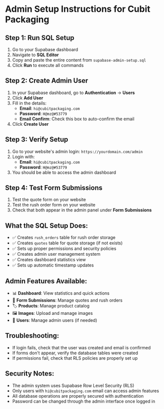 # Admin Setup Instructions for Cubit Packaging

## Step 1: Run SQL Setup
1. Go to your Supabase dashboard
2. Navigate to **SQL Editor**
3. Copy and paste the entire content from `supabase-admin-setup.sql`
4. Click **Run** to execute all commands

## Step 2: Create Admin User
1. In your Supabase dashboard, go to **Authentication** → **Users**
2. Click **Add User**
3. Fill in the details:
   - **Email**: `hi@cubitpackaging.com`
   - **Password**: `H@mz@#53779`
   - **Email Confirm**: Check this box to auto-confirm the email
4. Click **Create User**

## Step 3: Verify Setup
1. Go to your website's admin login: `https://yourdomain.com/admin`
2. Login with:
   - **Email**: `hi@cubitpackaging.com`
   - **Password**: `H@mz@#53779`
3. You should be able to access the admin dashboard

## Step 4: Test Form Submissions
1. Test the quote form on your website
2. Test the rush order form on your website
3. Check that both appear in the admin panel under **Form Submissions**

## What the SQL Setup Does:
- ✅ Creates `rush_orders` table for rush order storage
- ✅ Creates `quotes` table for quote storage (if not exists)
- ✅ Sets up proper permissions and security policies
- ✅ Creates admin user management system
- ✅ Creates dashboard statistics view
- ✅ Sets up automatic timestamp updates

## Admin Features Available:
- 📊 **Dashboard**: View statistics and quick actions
- 📝 **Form Submissions**: Manage quotes and rush orders
- 🏷️ **Products**: Manage product catalog
- 🖼️ **Images**: Upload and manage images
- 👥 **Users**: Manage admin users (if needed)

## Troubleshooting:
- If login fails, check that the user was created and email is confirmed
- If forms don't appear, verify the database tables were created
- If permissions fail, check that RLS policies are properly set up

## Security Notes:
- The admin system uses Supabase Row Level Security (RLS)
- Only users with `hi@cubitpackaging.com` email can access admin features
- All database operations are properly secured with authentication
- Password can be changed through the admin interface once logged in 